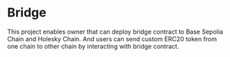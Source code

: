 # Bridge

This project enables owner that can deploy bridge contract to Base Sepolia Chain and Holesky Chain.
And users can send custom ERC20 token from one chain to other chain by interacting with bridge contract.